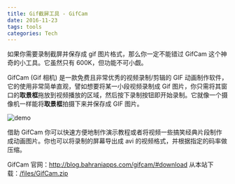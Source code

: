 ```yaml
---
title: Gif截屏工具 - GifCam
date: 2016-11-23
tags: tools
categories: Tech
---
```


如果你需要录制截屏并保存成 gif 图片格式，那么你一定不能错过 GifCam 这个神奇的小工具。它虽然只有 600K，但功能不可小觑。

<!-- more -->

GifCam (Gif 相机) 是一款免费且非常优秀的视频录制/剪辑的 GIF 动画制作软件，它的使用非常简单直观，譬如想要将某一小段视频录制成 Gif 图片，你只需将其窗口的**取景框**拖放到视频播放的区域，然后按下录制按钮即开始录制。它就像一个摄像机一样能将**取景框**拍摄下来并保存成 GIF 图片。

![demo](https://img.tobyqin.cn/demo.gif)

借助 GifCam 你可以快速方便地制作演示教程或者将视频一些搞笑经典片段制作成动画图片。你也可以将录制的屏幕导出成 avi 的视频格式，并根据指定的码率做压缩。

GifCam 官网：http://blog.bahraniapps.com/gifcam/#download
从本站下载：[/files/GifCam.zip](/files/GifCam.zip)
